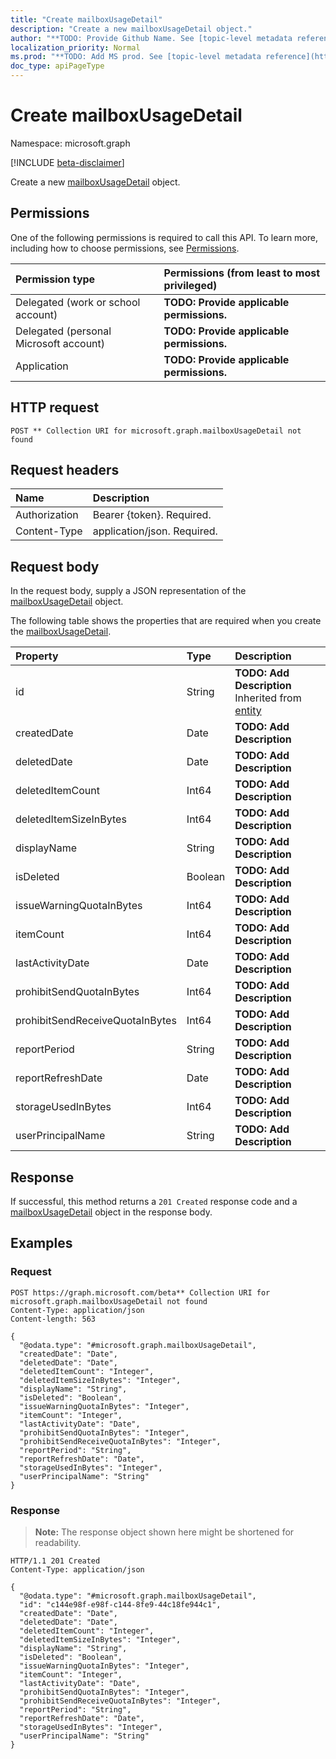 ```yaml
---
title: "Create mailboxUsageDetail"
description: "Create a new mailboxUsageDetail object."
author: "**TODO: Provide Github Name. See [topic-level metadata reference](https://msgo.azurewebsites.net/add/document/guidelines/metadata.html#topic-level-metadata)**"
localization_priority: Normal
ms.prod: "**TODO: Add MS prod. See [topic-level metadata reference](https://msgo.azurewebsites.net/add/document/guidelines/metadata.html#topic-level-metadata)**"
doc_type: apiPageType
---
```


# Create mailboxUsageDetail
Namespace: microsoft.graph

[!INCLUDE [beta-disclaimer](../../includes/beta-disclaimer.md)]

Create a new [mailboxUsageDetail](../resources/mailboxusagedetail.md) object.

## Permissions
One of the following permissions is required to call this API. To learn more, including how to choose permissions, see [Permissions](/graph/permissions-reference).

|Permission type|Permissions (from least to most privileged)|
|:---|:---|
|Delegated (work or school account)|**TODO: Provide applicable permissions.**|
|Delegated (personal Microsoft account)|**TODO: Provide applicable permissions.**|
|Application|**TODO: Provide applicable permissions.**|

## HTTP request

<!-- {
  "blockType": "ignored"
}
-->
``` http
POST ** Collection URI for microsoft.graph.mailboxUsageDetail not found
```

## Request headers
|Name|Description|
|:---|:---|
|Authorization|Bearer {token}. Required.|
|Content-Type|application/json. Required.|

## Request body
In the request body, supply a JSON representation of the [mailboxUsageDetail](../resources/mailboxusagedetail.md) object.

The following table shows the properties that are required when you create the [mailboxUsageDetail](../resources/mailboxusagedetail.md).

|Property|Type|Description|
|:---|:---|:---|
|id|String|**TODO: Add Description** Inherited from [entity](../resources/entity.md)|
|createdDate|Date|**TODO: Add Description**|
|deletedDate|Date|**TODO: Add Description**|
|deletedItemCount|Int64|**TODO: Add Description**|
|deletedItemSizeInBytes|Int64|**TODO: Add Description**|
|displayName|String|**TODO: Add Description**|
|isDeleted|Boolean|**TODO: Add Description**|
|issueWarningQuotaInBytes|Int64|**TODO: Add Description**|
|itemCount|Int64|**TODO: Add Description**|
|lastActivityDate|Date|**TODO: Add Description**|
|prohibitSendQuotaInBytes|Int64|**TODO: Add Description**|
|prohibitSendReceiveQuotaInBytes|Int64|**TODO: Add Description**|
|reportPeriod|String|**TODO: Add Description**|
|reportRefreshDate|Date|**TODO: Add Description**|
|storageUsedInBytes|Int64|**TODO: Add Description**|
|userPrincipalName|String|**TODO: Add Description**|



## Response

If successful, this method returns a `201 Created` response code and a [mailboxUsageDetail](../resources/mailboxusagedetail.md) object in the response body.

## Examples

### Request
<!-- {
  "blockType": "request",
  "name": "create_mailboxusagedetail_from_"
}
-->
``` http
POST https://graph.microsoft.com/beta** Collection URI for microsoft.graph.mailboxUsageDetail not found
Content-Type: application/json
Content-length: 563

{
  "@odata.type": "#microsoft.graph.mailboxUsageDetail",
  "createdDate": "Date",
  "deletedDate": "Date",
  "deletedItemCount": "Integer",
  "deletedItemSizeInBytes": "Integer",
  "displayName": "String",
  "isDeleted": "Boolean",
  "issueWarningQuotaInBytes": "Integer",
  "itemCount": "Integer",
  "lastActivityDate": "Date",
  "prohibitSendQuotaInBytes": "Integer",
  "prohibitSendReceiveQuotaInBytes": "Integer",
  "reportPeriod": "String",
  "reportRefreshDate": "Date",
  "storageUsedInBytes": "Integer",
  "userPrincipalName": "String"
}
```


### Response
>**Note:** The response object shown here might be shortened for readability.
<!-- {
  "blockType": "response",
  "truncated": true,
  "@odata.type": "microsoft.graph.mailboxUsageDetail"
}
-->
``` http
HTTP/1.1 201 Created
Content-Type: application/json

{
  "@odata.type": "#microsoft.graph.mailboxUsageDetail",
  "id": "c144e98f-e98f-c144-8fe9-44c18fe944c1",
  "createdDate": "Date",
  "deletedDate": "Date",
  "deletedItemCount": "Integer",
  "deletedItemSizeInBytes": "Integer",
  "displayName": "String",
  "isDeleted": "Boolean",
  "issueWarningQuotaInBytes": "Integer",
  "itemCount": "Integer",
  "lastActivityDate": "Date",
  "prohibitSendQuotaInBytes": "Integer",
  "prohibitSendReceiveQuotaInBytes": "Integer",
  "reportPeriod": "String",
  "reportRefreshDate": "Date",
  "storageUsedInBytes": "Integer",
  "userPrincipalName": "String"
}
```

